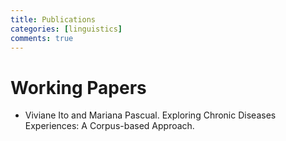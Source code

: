 ```yaml
---
title: Publications
categories: [linguistics]
comments: true
---
```

# Working Papers
- Viviane Ito and Mariana Pascual. Exploring Chronic Diseases Experiences: A Corpus-based Approach.